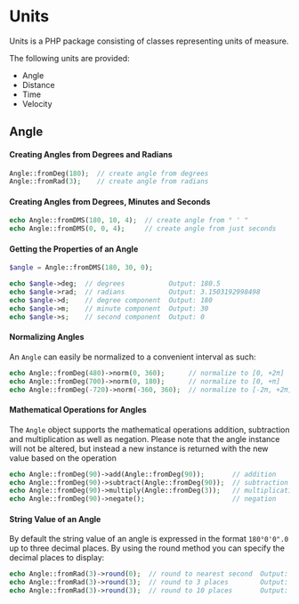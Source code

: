 Units
=====
Units is a PHP package consisting of classes representing units of measure.

The following units are provided:
* Angle
* Distance
* Time
* Velocity

Angle
-----

#### Creating Angles from Degrees and Radians
```php
Angle::fromDeg(180);  // create angle from degrees
Angle::fromRad(3);    // create angle from radians
```

#### Creating Angles from Degrees, Minutes and Seconds
```php
echo Angle::fromDMS(180, 10, 4);  // create angle from ° ' "
echo Angle::fromDMS(0, 0, 4);     // create angle from just seconds
```

#### Getting the Properties of an Angle
```php
$angle = Angle::fromDMS(180, 30, 0);

echo $angle->deg;  // degrees           Output: 180.5 
echo $angle->rad;  // radians           Output: 3.1503192998498
echo $angle->d;    // degree component  Output: 180
echo $angle->m;    // minute component  Output: 30
echo $angle->s;    // second component  Output: 0
```

#### Normalizing Angles
An `Angle` can easily be normalized to a convenient interval as such:
```php
echo Angle::fromDeg(480)->norm(0, 360);      // normalize to [0, +2π]    Output: 120°0'0".0
echo Angle::fromDeg(700)->norm(0, 180);      // normalize to [0, +π]     Output: 160°0'0".0
echo Angle::fromDeg(-720)->norm(-360, 360);  // normalize to [-2π, +2π]  Output: -360°0'0".0
```

#### Mathematical Operations for Angles
The `Angle` object supports the mathematical operations addition, subtraction and multiplication as well as negation. Please note that the angle instance will not be altered, but instead a new instance is returned with the new value based on the operation
```php
echo Angle::fromDeg(90)->add(Angle::fromDeg(90));       // addition        Output: 180°0'0".0
echo Angle::fromDeg(90)->subtract(Angle::fromDeg(90));  // subtraction     Output: 180°0'0".0
echo Angle::fromDeg(90)->multiply(Angle::fromDeg(3));   // multiplication  Output: 270°0'0".0
echo Angle::fromDeg(90)->negate();                      // negation        Output: -90°0'0".0
```

#### String Value of an Angle
By default the string value of an angle is expressed in the format `180°0'0".0` up to three decimal places. By using the round method you can specify the decimal places to display:
```php
echo Angle::fromRad(3)->round(0);  // round to nearest second  Output: 171°53'14"
echo Angle::fromRad(3)->round(3);  // round to 3 places        Output: 171°53'14".419
echo Angle::fromRad(3)->round(3);  // round to 10 places       Output: 171°53'14".4187412891
```


